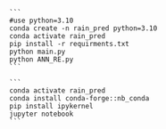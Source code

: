 ````
```
#use python=3.10
conda create -n rain_pred python=3.10
conda activate rain_pred
pip install -r requirments.txt
python main.py
python ANN_RE.py
```
````


````
```
conda activate rain_pred
conda install conda-forge::nb_conda
pip install ipykernel
jupyter notebook
```
````

